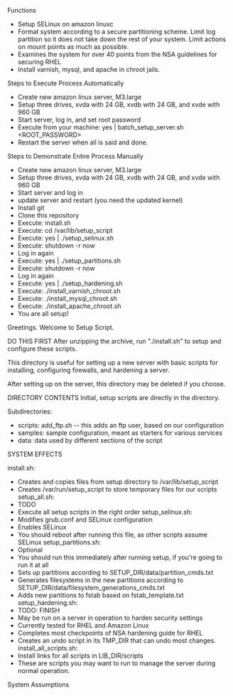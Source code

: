 
Functions

* Setup SELinux on amazon linuxc
* Format system according to a secure partitioning scheme. Limit log partition so it does not take down the rest of your system. Limit actions on mount points as much as possible.
* Examines the system for over 40 points from the NSA guidelines for securing RHEL
* Install varnish, mysql, and apache in chroot jails.

Steps to Execute Process Automatically

* Create new amazon linux server, M3.large
* Setup three drives, xvda with 24 GB, xvdb with 24 GB, and xvde with 960 GB
* Start server, log in, and set root password
* Execute from your machine: yes | batch_setup_server.sh <HOST> <ROOT_PASSWORD>
* Restart the server when all is said and done.

Steps to Demonstrate Entire Process Manually

* Create new amazon linux server, M3.large
* Setup three drives, xvda with 24 GB, xvdb with 24 GB, and xvde with 960 GB
* Start server and log in
* update server and restart (you need the updated kernel)
* Install git
* Clone this repository
* Execute: install.sh
* Execute: cd /var/lib/setup_script
* Execute: yes | ./setup_selinux.sh
* Execute: shutdown -r now
* Log in again
* Execute: yes | ./setup_partitions.sh
* Execute: shutdown -r now
* Log in again
* Execute: yes | ./setup_hardening.sh
* Execute: ./install_varnish_chroot.sh
* Execute: ./install_mysql_chroot.sh
* Execute: ./install_apache_chroot.sh
* You are all setup!

Greetings. Welcome to Setup Script.

DO THIS FIRST
After unzipping the archive, run "./install.sh" to setup and configure these scripts.

This directory is useful for setting up a new server with basic scripts for installing, configuring firewalls, and hardening a server.

After setting up on the server, this directory may be deleted if you choose.

DIRECTORY CONTENTS
Initial, setup scripts are directly in the directory.

Subdirectories:
  - scripts: add_ftp.sh -- this adds an ftp user, based on our configuration
  - samples: sample configuration, meant as starters for various services
  - data: data used by different sections of the script

SYSTEM EFFECTS

install.sh:
  - Creates and copies files from setup directory to /var/lib/setup_script
  - Creates /var/run/setup_script to store temporary files for our scripts
setup_all.sh:
  - TODO
  - Execute all setup scripts in the right order
setup_selinux.sh:
  - Modifies grub.conf and SELinux configuration
  - Enables SELinux
  - You should reboot after running this file, as other scripts assume SELinux
setup_partitions.sh:
  - Optional
  - You should run this immediately after running setup, if you're going to run it at all
  - Sets up partitions according to SETUP_DIR/data/partition_cmds.txt
  - Generates filesystems in the new partitions according to SETUP_DIR/data/filesystem_generations_cmds.txt
  - Adds new partitions to fstab based on fstab_template.txt
setup_hardening.sh:
  - TODO: FINISH
  - May be run on a server in operation to harden security settings
  - Currently tested for RHEL and Amazon Linux
  - Completes most checkpoints of NSA hardening guide for RHEL
  - Creates an undo script in its TMP_DIR that can undo most changes.
install_all_scripts.sh:
  - Install links for all scripts in LIB_DIR/scripts
  - These are scripts you may want to run to manage the server during normal operation.

System Assumptions

